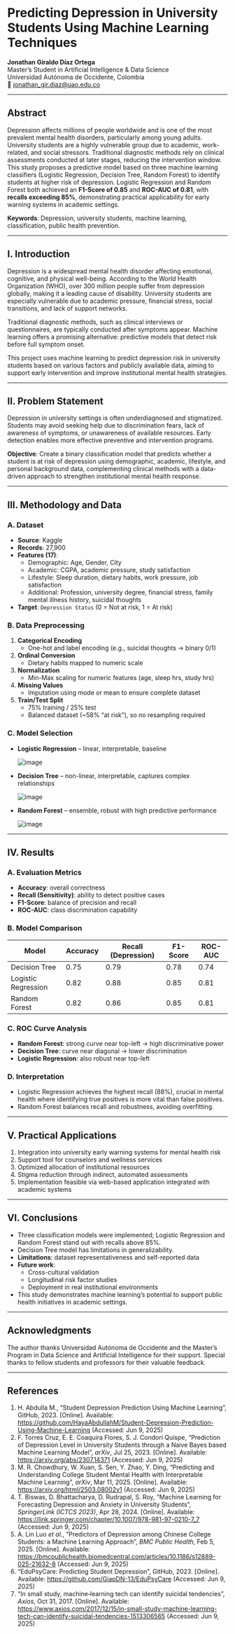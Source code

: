 # Predicting Depression in University Students Using Machine Learning Techniques

**Jonathan Giraldo Díaz Ortega**  
Master’s Student in Artificial Intelligence & Data Science  
Universidad Autónoma de Occidente, Colombia  
📧 jonathan_gir.diaz@uao.edu.co

---

## Abstract
Depression affects millions of people worldwide and is one of the most prevalent mental health disorders, particularly among young adults. University students are a highly vulnerable group due to academic, work-related, and social stressors. Traditional diagnostic methods rely on clinical assessments conducted at later stages, reducing the intervention window.  
This study proposes a predictive model based on three machine learning classifiers (Logistic Regression, Decision Tree, Random Forest) to identify students at higher risk of depression. Logistic Regression and Random Forest both achieved an **F1-Score of 0.85** and **ROC-AUC of 0.81**, with **recalls exceeding 85%**, demonstrating practical applicability for early warning systems in academic settings.

**Keywords**: Depression, university students, machine learning, classification, public health prevention.

---

## I. Introduction
Depression is a widespread mental health disorder affecting emotional, cognitive, and physical well-being. According to the World Health Organization (WHO), over 300 million people suffer from depression globally, making it a leading cause of disability. University students are especially vulnerable due to academic pressure, financial stress, social transitions, and lack of support networks.

Traditional diagnostic methods, such as clinical interviews or questionnaires, are typically conducted after symptoms appear. Machine learning offers a promising alternative: predictive models that detect risk before full symptom onset.

This project uses machine learning to predict depression risk in university students based on various factors and publicly available data, aiming to support early intervention and improve institutional mental health strategies.

---

## II. Problem Statement
Depression in university settings is often underdiagnosed and stigmatized. Students may avoid seeking help due to discrimination fears, lack of awareness of symptoms, or unawareness of available resources. Early detection enables more effective preventive and intervention programs.

**Objective**: Create a binary classification model that predicts whether a student is at risk of depression using demographic, academic, lifestyle, and personal background data, complementing clinical methods with a data-driven approach to strengthen institutional mental health response.

---

## III. Methodology and Data

### A. Dataset
- **Source**: Kaggle  
- **Records**: 27,900  
- **Features (17)**:
  - Demographic: Age, Gender, City  
  - Academic: CGPA, academic pressure, study satisfaction  
  - Lifestyle: Sleep duration, dietary habits, work pressure, job satisfaction  
  - Additional: Profession, university degree, financial stress, family mental illness history, suicidal thoughts  
- **Target**: `Depression Status` (0 = Not at risk, 1 = At risk)

### B. Data Preprocessing  
1. **Categorical Encoding**  
   - One-hot and label encoding (e.g., suicidal thoughts → binary 0/1)  
2. **Ordinal Conversion**  
   - Dietary habits mapped to numeric scale  
3. **Normalization**  
   - Min-Max scaling for numeric features (age, sleep hrs, study hrs)  
4. **Missing Values**  
   - Imputation using mode or mean to ensure complete dataset  
5. **Train/Test Split**  
   - 75% training / 25% test  
   - Balanced dataset (~58% “at risk”), so no resampling required

### C. Model Selection
- **Logistic Regression** – linear, interpretable, baseline
  
  ![image](https://github.com/user-attachments/assets/410e2e44-0354-4abd-9036-397814e001dd)
- **Decision Tree** – non-linear, interpretable, captures complex relationships
  
  ![image](https://github.com/user-attachments/assets/71ef76ba-1be3-4deb-9879-e58d0c0b5674)
- **Random Forest** – ensemble, robust with high predictive performance
  
  ![image](https://github.com/user-attachments/assets/aba108df-242a-488b-8c28-f365b75c13b7)
---

## IV. Results

### A. Evaluation Metrics  
- **Accuracy**: overall correctness  
- **Recall (Sensitivity)**: ability to detect positive cases  
- **F1-Score**: balance of precision and recall  
- **ROC-AUC**: class discrimination capability

### B. Model Comparison

| Model                | Accuracy | Recall (Depression) | F1-Score | ROC-AUC |
|--------------------|----------|----------------------|----------|---------|
| Decision Tree       | 0.75     | 0.79                 | 0.78     | 0.74    |
| Logistic Regression | 0.82     | 0.88                 | 0.85     | 0.81    |
| Random Forest       | 0.82     | 0.86                 | 0.85     | 0.81    |

### C. ROC Curve Analysis  
- **Random Forest**: strong curve near top-left → high discriminative power  
- **Decision Tree**: curve near diagonal → lower discrimination  
- **Logistic Regression**: also robust near top-left

### D. Interpretation  
- Logistic Regression achieves the highest recall (88%), crucial in mental health where identifying true positives is more vital than false positives.  
- Random Forest balances recall and robustness, avoiding overfitting.

---

## V. Practical Applications
1. Integration into university early warning systems for mental health risk  
2. Support tool for counselors and wellness services  
3. Optimized allocation of institutional resources  
4. Stigma reduction through indirect, automated assessments  
5. Implementation feasible via web-based application integrated with academic systems

---

## VI. Conclusions
- Three classification models were implemented; Logistic Regression and Random Forest stand out with recalls above 85%.  
- Decision Tree model has limitations in generalizability.  
- **Limitations**: dataset representativeness and self-reported data  
- **Future work**:
  - Cross-cultural validation  
  - Longitudinal risk factor studies  
  - Deployment in real institutional environments  
- This study demonstrates machine learning’s potential to support public health initiatives in academic settings.

---

## Acknowledgments
The author thanks Universidad Autónoma de Occidente and the Master’s Program in Data Science and Artificial Intelligence for their support. Special thanks to fellow students and professors for their valuable feedback.

---

## References
1. H. Abdulla M., “Student Depression Prediction Using Machine Learning”, GitHub, 2023. [Online]. Available: https://github.com/HayaAbdullahM/Student-Depression-Prediction-Using-Machine-Learning (Accessed: Jun 9, 2025)  
2. F. Torres Cruz, E. E. Coaquira Flores, S. J. Condori Quispe, “Prediction of Depression Level in University Students through a Naive Bayes based Machine Learning Model”, *arXiv*, Jul 25, 2023. [Online]. Available: https://arxiv.org/abs/2307.14371 (Accessed: Jun 9, 2025)  
3. M. R. Chowdhury, W. Xuan, S. Sen, Y. Zhao, Y. Ding, “Predicting and Understanding College Student Mental Health with Interpretable Machine Learning”, *arXiv*, Mar 11, 2025. [Online]. Available: https://arxiv.org/html/2503.08002v1 (Accessed: Jun 9, 2025)  
4. T. Biswas, D. Bhattacharya, D. Rudrapal, S. Roy, “Machine Learning for Forecasting Depression and Anxiety in University Students”, *SpringerLink (ICTCS 2023)*, Apr 28, 2024. [Online]. Available: https://link.springer.com/chapter/10.1007/978-981-97-0210-7_7 (Accessed: Jun 9, 2025)  
5. A. Lin Luo *et al.*, “Predictors of Depression among Chinese College Students: a Machine Learning Approach”, *BMC Public Health*, Feb 5, 2025. [Online]. Available: https://bmcpublichealth.biomedcentral.com/articles/10.1186/s12889-025-21632-8 (Accessed: Jun 9, 2025)  
6. “EduPsyCare: Predicting Student Depression”, GitHub, 2023. [Online]. Available: https://github.com/GiapDN-13/EduPsyCare (Accessed: Jun 9, 2025)  
7. “In small study, machine‑learning tech can identify suicidal tendencies”, *Axios*, Oct 31, 2017. [Online]. Available: https://www.axios.com/2017/12/15/in-small-study-machine-learning-tech-can-identify-suicidal-tendencies-1513306565 (Accessed: Jun 9, 2025)
